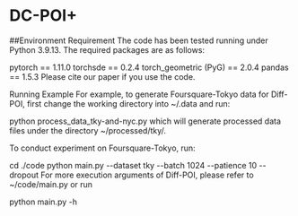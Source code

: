 # DC-POI+
##Environment Requirement
The code has been tested running under Python 3.9.13. The required packages are as follows:

pytorch == 1.11.0
torchsde == 0.2.4
torch_geometric (PyG) == 2.0.4
pandas == 1.5.3
Please cite our paper if you use the code.

Running Example
For example, to generate Foursquare-Tokyo data for Diff-POI, first change the working directory into ~/.data and run:

python process_data_tky-and-nyc.py
which will generate processed data files under the directory ~/processed/tky/.

To conduct experiment on Foursquare-Tokyo, run:

cd ./code
python main.py --dataset tky --batch 1024 --patience 10 --dropout 
For more execution arguments of Diff-POI, please refer to ~/code/main.py or run

python main.py -h
